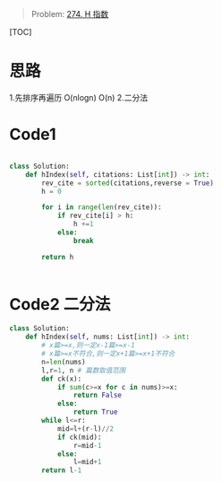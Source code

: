 > Problem: [274. H 指数](https://leetcode.cn/problems/h-index/description/)

[TOC]

# 思路
1.先排序再遍历  O(nlogn)  O(n)
2.二分法

# Code1
```Python []

class Solution:
    def hIndex(self, citations: List[int]) -> int:
        rev_cite = sorted(citations,reverse = True)
        h = 0

        for i in range(len(rev_cite)):
            if rev_cite[i] > h:
                h +=1
            else:
                break

        return h
        
```

# Code2 二分法
```Python []
class Solution:
    def hIndex(self, nums: List[int]) -> int:
        # x篇>=x,则一定x-1篇>=x-1
        # x篇>=x不符合,则一定x+1篇>=x+1不符合
        n=len(nums)
        l,r=1, n # 篇数取值范围
        def ck(x):
            if sum(c>=x for c in nums)>=x:
                return False
            else:
                return True
        while l<=r:
            mid=l+(r-l)//2
            if ck(mid):
                r=mid-1
            else:
                l=mid+1
        return l-1

```
